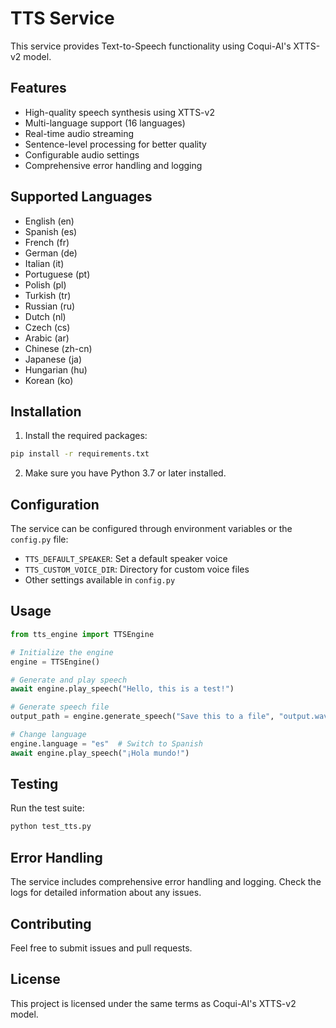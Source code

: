 # TTS Service

This service provides Text-to-Speech functionality using Coqui-AI's XTTS-v2 model.

## Features

- High-quality speech synthesis using XTTS-v2
- Multi-language support (16 languages)
- Real-time audio streaming
- Sentence-level processing for better quality
- Configurable audio settings
- Comprehensive error handling and logging

## Supported Languages

- English (en)
- Spanish (es)
- French (fr)
- German (de)
- Italian (it)
- Portuguese (pt)
- Polish (pl)
- Turkish (tr)
- Russian (ru)
- Dutch (nl)
- Czech (cs)
- Arabic (ar)
- Chinese (zh-cn)
- Japanese (ja)
- Hungarian (hu)
- Korean (ko)

## Installation

1. Install the required packages:
```bash
pip install -r requirements.txt
```

2. Make sure you have Python 3.7 or later installed.

## Configuration

The service can be configured through environment variables or the `config.py` file:

- `TTS_DEFAULT_SPEAKER`: Set a default speaker voice
- `TTS_CUSTOM_VOICE_DIR`: Directory for custom voice files
- Other settings available in `config.py`

## Usage

```python
from tts_engine import TTSEngine

# Initialize the engine
engine = TTSEngine()

# Generate and play speech
await engine.play_speech("Hello, this is a test!")

# Generate speech file
output_path = engine.generate_speech("Save this to a file", "output.wav")

# Change language
engine.language = "es"  # Switch to Spanish
await engine.play_speech("¡Hola mundo!")
```

## Testing

Run the test suite:
```bash
python test_tts.py
```

## Error Handling

The service includes comprehensive error handling and logging. Check the logs for detailed information about any issues.

## Contributing

Feel free to submit issues and pull requests.

## License

This project is licensed under the same terms as Coqui-AI's XTTS-v2 model. 